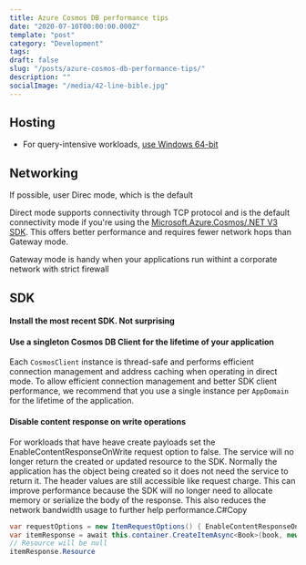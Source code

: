 ```yaml
---
title: Azure Cosmos DB performance tips
date: "2020-07-10T00:00:00.000Z"
template: "post"
category: "Development"
tags:
draft: false
slug: "/posts/azure-cosmos-db-performance-tips/"
description: ""
socialImage: "/media/42-line-bible.jpg"
---
```

  

## Hosting

* For query-intensive workloads, [use Windows 64-bit](https://docs.microsoft.com/en-us/azure/cosmos-db/performance-tips-dotnet-sdk-v3-sql)

## Networking

If possible, user Direc mode, which is the default

Direct mode supports connectivity through TCP protocol and is the default connectivity mode if you're using the [Microsoft.Azure.Cosmos/.NET V3 SDK](https://github.com/Azure/azure-cosmos-dotnet-v3). This offers better performance and requires fewer network hops than Gateway mode.

Gateway mode is handy when your applications run withint a corporate network with strict firewall

## SDK

#### Install the most recent SDK. Not surprising

#### Use a singleton Cosmos DB Client for the lifetime of your application

Each `CosmosClient` instance is thread-safe and performs efficient connection management and address caching when operating in direct mode. To allow efficient connection management and better SDK client performance, we recommend that you use a single instance per `AppDomain` for the lifetime of the application.

#### Disable content response on write operations

For workloads that have heave create payloads set the EnableContentResponseOnWrite request option to false. The service will no longer return the created or updated resource to the SDK. Normally the application has the object being created so it does not need the service to return it. The header values are still accessible like request charge. This can improve performance because the SDK will no longer need to allocate memory or serialize the body of the response. This also reduces the network bandwidth usage to further help performance.C\#Copy

```csharp
var requestOptions = new ItemRequestOptions() { EnableContentResponseOnWrite = false };
var itemResponse = await this.container.CreateItemAsync<Book>(book, new PartitionKey(book.pk), requestOptions);
// Resource will be null
itemResponse.Resource
```




